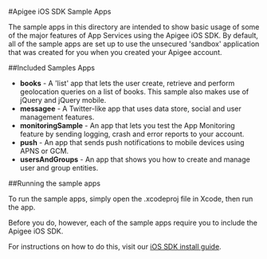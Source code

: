 #Apigee iOS SDK Sample Apps

The sample apps in this directory are intended to show basic usage of some of the major features of App Services using the Apigee iOS SDK. By default, all of the sample apps are set up to use the unsecured 'sandbox' application that was created for you when you created your Apigee account.

##Included Samples Apps

* **books** - A 'list' app that lets the user create, retrieve and perform geolocation queries on a list of books. This sample also makes use of jQuery and jQuery mobile.
* **messagee** - A Twitter-like app that uses data store, social and user management features.
* **monitoringSample** - An app that lets you test the App Monitoring feature by sending logging, crash and error reports to your account.
* **push** - An app that sends push notifications to mobile devices using APNS or GCM.
* **usersAndGroups** - An app that shows you how to create and manage user and group entities.

##Running the sample apps

To run the sample apps, simply open the .xcodeproj file in Xcode, then run the app.

Before you do, however, each of the sample apps require you to include the Apigee iOS SDK.

For instructions on how to do this, visit our [iOS SDK install guide](http://apigee.com/docs/app-services/content/installing-apigee-sdk-ios). 